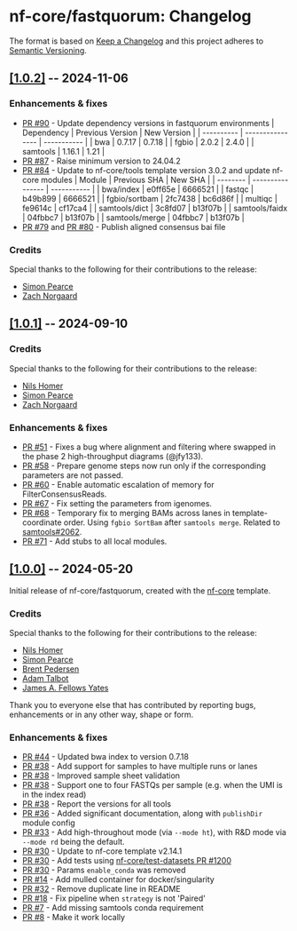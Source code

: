 # nf-core/fastquorum: Changelog

The format is based on [Keep a Changelog](https://keepachangelog.com/en/1.0.0/)
and this project adheres to [Semantic Versioning](https://semver.org/spec/v2.0.0.html).

## [[1.0.2]](https://github.com/nf-core/fastquorum/releases/tag/1.0.2) -- 2024-11-06

### Enhancements & fixes

- [PR #90](https://github.com/nf-core/fastquorum/pull/90) - Update dependency versions in fastquorum environments
  | Dependency | Previous Version | New Version |
  | ---------- | ---------------- | ----------- |
  | bwa | 0.7.17 | 0.7.18 |
  | fgbio | 2.0.2 | 2.4.0 |
  | samtools | 1.16.1 | 1.21 |
- [PR #87](https://github.com/nf-core/fastquorum/pull/87) - Raise minimum version to 24.04.2
- [PR #84](https://github.com/nf-core/fastquorum/pull/84) - Update to nf-core/tools template version 3.0.2 and update nf-core modules
  | Module | Previous SHA | New SHA |
  | -------- | ---------------- | ----------- |
  | bwa/index | e0ff65e | 6666521 |
  | fastqc | b49b899 | 6666521 |
  | fgbio/sortbam | 2fc7438 | bc6d86f |
  | multiqc | fe9614c | cf17ca4 |
  | samtools/dict | 3c8fd07 | b13f07b |
  | samtools/faidx | 04fbbc7 | b13f07b |
  | samtools/merge | 04fbbc7 | b13f07b |
- [PR #79](https://github.com/nf-core/fastquorum/pull/79) and [PR #80](https://github.com/nf-core/fastquorum/pull/90) - Publish aligned consensus bai file

### Credits

Special thanks to the following for their contributions to the release:

- [Simon Pearce](https://github.com/SPPearce)
- [Zach Norgaard](https://github.com/znorgaard)

## [[1.0.1]](https://github.com/nf-core/fastquorum/releases/tag/1.0.1) -- 2024-09-10

### Credits

Special thanks to the following for their contributions to the release:

- [Nils Homer](https://github.com/nh13)
- [Simon Pearce](https://github.com/SPPearce)
- [Zach Norgaard](https://github.com/znorgaard)

### Enhancements & fixes

- [PR #51](https://github.com/nf-core/fastquorum/pull/51) - Fixes a bug where alignment and filtering where swapped in the phase 2 high-throughput diagrams (@jfy133).
- [PR #58](https://github.com/nf-core/fastquorum/pull/58) - Prepare genome steps now run only if the corresponding parameters are not passed.
- [PR #60](https://github.com/nf-core/fastquorum/pull/60) - Enable automatic escalation of memory for FilterConsensusReads.
- [PR #67](https://github.com/nf-core/fastquorum/pull/67) - Fix setting the parameters from igenomes.
- [PR #68](https://github.com/nf-core/fastquorum/pull/68) - Temporary fix to merging BAMs across lanes in template-coordinate order. Using `fgbio SortBam` after `samtools merge`. Related to [samtools#2062](https://github.com/samtools/samtools/pull/2062).
- [PR #71](https://github.com/nf-core/fastquorum/pull/71) - Add stubs to all local modules.

## [[1.0.0]](https://github.com/nf-core/fastquorum/releases/tag/1.0.0) -- 2024-05-20

Initial release of nf-core/fastquorum, created with the [nf-core](https://nf-co.re/) template.

### Credits

Special thanks to the following for their contributions to the release:

- [Nils Homer](https://github.com/nh13)
- [Simon Pearce](https://github.com/SPPearce)
- [Brent Pedersen](https://github.com/brentp)
- [Adam Talbot](https://github.com/adamrtalbot)
- [James A. Fellows Yates](https://github.com/jfy133)

Thank you to everyone else that has contributed by reporting bugs, enhancements or in any other way, shape or form.

### Enhancements & fixes

- [PR #44](https://github.com/nf-core/fastquorum/pull/38) - Updated bwa index to version 0.7.18
- [PR #38](https://github.com/nf-core/fastquorum/pull/38) - Add support for samples to have multiple runs or lanes
- [PR #38](https://github.com/nf-core/fastquorum/pull/38) - Improved sample sheet validation
- [PR #38](https://github.com/nf-core/fastquorum/pull/38) - Support one to four FASTQs per sample (e.g. when the UMI is in the index read)
- [PR #38](https://github.com/nf-core/fastquorum/pull/38) - Report the versions for all tools
- [PR #36](https://github.com/nf-core/fastquorum/pull/36) - Added significant documentation, along with `publishDir` module config
- [PR #33](https://github.com/nf-core/fastquorum/pull/33) - Add high-throughout mode (via `--mode ht`), with R&D mode via `--mode rd` being the default.
- [PR #30](https://github.com/nf-core/fastquorum/pull/30) - Update to nf-core template v2.14.1
- [PR #30](https://github.com/nf-core/fastquorum/pull/30) - Add tests using [nf-core/test-datasets PR #1200](https://github.com/nf-core/test-datasets/pull/1200)
- [PR #30](https://github.com/nf-core/fastquorum/pull/30) - Params `enable_conda` was removed
- [PR #14](https://github.com/nf-core/fastquorum/pull/14) - Add mulled container for docker/singularity
- [PR #32](https://github.com/nf-core/fastquorum/pull/32) - Remove duplicate line in README
- [PR #18](https://github.com/nf-core/fastquorum/pull/18) - Fix pipeline when `strategy` is not 'Paired'
- [PR #7](https://github.com/nf-core/fastquorum/pull/7) - Add missing samtools conda requirement
- [PR #8](https://github.com/nf-core/fastquorum/pull/8) - Make it work locally

